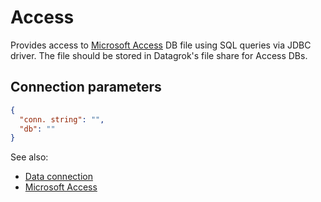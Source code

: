 <!-- TITLE: Access -->
<!-- SUBTITLE: -->

# Access

Provides access to [Microsoft Access](https://en.wikipedia.org/wiki/Microsoft_Access)
DB file using SQL queries via JDBC driver. The file should be stored in Datagrok's file share for
Access DBs.

## Connection parameters

```json
{
  "conn. string": "",
  "db": ""
}
```

See also:

* [Data connection](../data-connection.md)
* [Microsoft Access](https://en.wikipedia.org/wiki/Microsoft_Access)
 